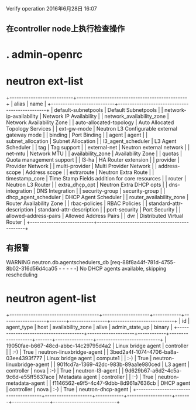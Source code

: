 Verify operation
2016年6月28日
16:07
 
## 在controller node上执行检查操作
 
# . admin-openrc
# neutron ext-list
+---------------------------+-----------------------------------------------+
| alias                     | name                                          |
+---------------------------+-----------------------------------------------+
| default-subnetpools       | Default Subnetpools                           |
| network-ip-availability   | Network IP Availability                       |
| network_availability_zone | Network Availability Zone                     |
| auto-allocated-topology   | Auto Allocated Topology Services              |
| ext-gw-mode               | Neutron L3 Configurable external gateway mode |
| binding                   | Port Binding                                  |
| agent                     | agent                                         |
| subnet_allocation         | Subnet Allocation                             |
| l3_agent_scheduler        | L3 Agent Scheduler                            |
| tag                       | Tag support                                   |
| external-net              | Neutron external network                      |
| net-mtu                   | Network MTU                                   |
| availability_zone         | Availability Zone                             |
| quotas                    | Quota management support                      |
| l3-ha                     | HA Router extension                           |
| provider                  | Provider Network                              |
| multi-provider            | Multi Provider Network                        |
| address-scope             | Address scope                                 |
| extraroute                | Neutron Extra Route                           |
| timestamp_core            | Time Stamp Fields addition for core resources |
| router                    | Neutron L3 Router                             |
| extra_dhcp_opt            | Neutron Extra DHCP opts                       |
| dns-integration           | DNS Integration                               |
| security-group            | security-group                                |
| dhcp_agent_scheduler      | DHCP Agent Scheduler                          |
| router_availability_zone  | Router Availability Zone                      |
| rbac-policies             | RBAC Policies                                 |
| standard-attr-description | standard-attr-description                     |
| port-security             | Port Security                                 |
| allowed-address-pairs     | Allowed Address Pairs                         |
| dvr                       | Distributed Virtual Router                    |
+---------------------------+-----------------------------------------------+
## 有报警
WARNING neutron.db.agentschedulers_db [req-88f8a44f-781d-4755-8b02-316d56d4ca05 - - - - -] No DHCP agents available, skipping rescheduling
 
# neutron agent-list
+--------------------------------------+--------------------+------------+-------------------+-------+----------------+---------------------------+
| id                                   | agent_type         | host       | availability_zone | alive | admin_state_up | binary                    |
+--------------------------------------+--------------------+------------+-------------------+-------+----------------+---------------------------+
| 19050fae-b667-48cd-abbc-14c29795d4a2 | Linux bridge agent | controller |                   | :-)   | True           | neutron-linuxbridge-agent |
| 3bed2a4f-1074-4706-ba8a-03ee4393f777 | Linux bridge agent | compute1   |                   | :-)   | True           | neutron-linuxbridge-agent |
| 901fcd7a-1369-42dc-983b-89aa1e980ced | L3 agent           | controller | nova              | :-)   | True           | neutron-l3-agent          |
| 9d629b67-a6d2-4c5a-9c6d-e55ff5637ace | Metadata agent     | controller |                   | :-)   | True           | neutron-metadata-agent    |
| f1146562-e9f5-4c47-9dbb-8d961a7636cb | DHCP agent         | controller | nova              | :-)   | True           | neutron-dhcp-agent        |
+--------------------------------------+--------------------+------------+-------------------+-------+----------------+---------------------------+

 
